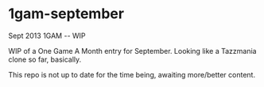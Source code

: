 1gam-september
==============

Sept 2013 1GAM  -- WIP
 
 
 WIP of a One Game A Month entry for September. Looking like a Tazzmania clone so far, basically.
 
 This repo is not up to date for the time being, awaiting more/better content.
